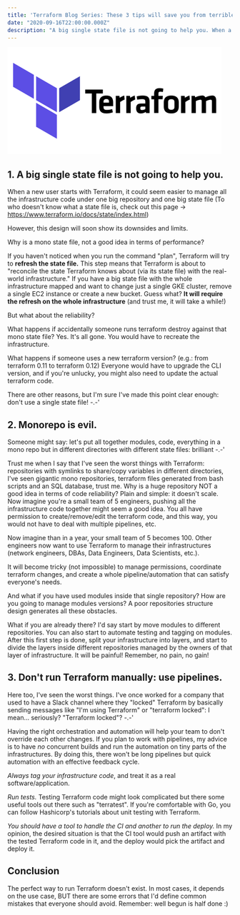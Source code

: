 ```yaml
---
title: 'Terraform Blog Series: These 3 tips will save you from terrible mistakes'
date: "2020-09-16T22:00:00.000Z"
description: "A big single state file is not going to help you. When a new user starts with Terraform, it could seem easier to manage all the infrastructure code under one big repository ..."
---
```


![terraform-icon](./terraform-icon.png)

## 1. A big single state file is not going to help you.

When a new user starts with Terraform, it could seem easier to manage all the infrastructure code under one big repository and one big state file (To who doesn't know what a state file is, check out this page -> https://www.terraform.io/docs/state/index.html)

However, this design will soon show its downsides and limits.

Why is a mono state file, not a good idea in terms of performance?

If you haven't noticed when you run the command "plan", Terraform will try to **refresh the state file.** This step means that Terraform is about to "reconcile the state Terraform knows about (via its state file) with the real-world infrastructure."
If you have a big state file with the whole infrastructure mapped and want to change just a single GKE cluster, remove a single EC2 instance or create a new bucket. Guess what? **It will require the refresh on the whole infrastructure** (and trust me, it will take a while!)

But what about the reliability?

What happens if accidentally someone runs terraform destroy against that mono state file? 
Yes. It's all gone. You would have to recreate the infrastructure.

What happens if someone uses a new terraform version? 
(e.g.: from terraform 0.11 to terraform 0.12)
Everyone would have to upgrade the CLI version, and if you're unlucky, you might also need to update the actual terraform code.

There are other reasons, but I'm sure I've made this point clear enough: don't use a single state file! -.-'

## 2. Monorepo is evil.
Someone  might say: let's put all together modules, code, everything in a mono repo but in different directories with different state files: brilliant -.-'

Trust me when I say that I've seen the worst things with Terraform: repositories with symlinks to share/copy variables in different directories, I've seen gigantic mono repositories, terraform files generated from bash scripts and an SQL database, trust me.
Why is a huge repository NOT a good idea in terms of code reliability?
Plain and simple: it doesn't scale. 
Now imagine you're a small team of 5 engineers, pushing all the infrastructure code together might seem a good idea. You all have permission to create/remove/edit the terraform code, and this way, you would not have to deal with multiple pipelines, etc.

Now imagine than in a year, your small team of 5 becomes 100. Other engineers now want to use Terraform to manage their infrastructures (network engineers, DBAs, Data Engineers, Data Scientists, etc.).

It will become tricky (not impossible) to manage permissions, coordinate terraform changes, and create a whole pipeline/automation that can satisfy everyone's needs.

And what if you have used modules inside that single repository? How are you going to manage modules versions? 
A poor repositories structure design generates all these obstacles.

What if you are already there? I'd say start by move modules to different repositories. You can also start to automate testing and tagging on modules.
After this first step is done, split your infrastructure into layers, and start to divide the layers inside different repositories managed by the owners of that layer of infrastructure. 
It will be painful! Remember, no pain, no gain!

## 3. Don't run Terraform manually: use pipelines.

Here too, I've seen the worst things. I've once worked for a company that used to have a Slack channel where they "locked" Terraform by basically sending messages like "I'm using Terraform" or "terraform locked": I mean... seriously? "Terraform locked"?  -.-'

Having the right orchestration and automation will help your team to don't override each other changes.
If you plan to work with pipelines, my advice is to have *no* concurrent builds and run the automation on tiny parts of the infrastructures. By doing this, there won't be long pipelines but quick automation with an effective feedback cycle.

*Always tag your infrastructure code*, and treat it as a real software/application.

*Run tests.* Testing Terraform code might look complicated but there some useful tools out there such as "terratest". If you're comfortable with Go, you can follow Hashicorp's tutorials about unit testing with Terraform.

*You should have a tool to handle the CI and another to run the deploy.*
In my opinion, the desired situation is that the CI tool would push an artifact with the tested Terraform code in it, and the deploy would pick the artifact and deploy it.

## Conclusion

The perfect way to run Terraform doesn't exist. In most cases, it depends on the use case, BUT there are some errors that I'd define common mistakes that everyone should avoid. 
Remember: well begun is half done :)
